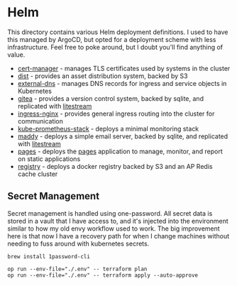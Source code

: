 # Helm

This directory contains various Helm deployment definitions. I used to have this managed by ArgoCD, but opted for a
deployment scheme with less infrastructure. Feel free to poke around, but I doubt you'll find anything of value.

- [cert-manager](cert-manager) - manages TLS certificates used by systems in the cluster
- [dist](dist) - provides an asset distribution system, backed by S3
- [external-dns](external-dns) - manages DNS records for ingress and service objects in Kubernetes
- [gitea](gitea) - provides a version control system, backed by sqlite, and replicated with [litestream][]
- [ingress-nginx](ingress-nginx) - provides general ingress routing into the cluster for communication
- [kube-prometheus-stack](kube-prometheus-stack) - deploys a minimal monitoring stack
- [maddy](maddy) - deploys a simple email server, backed by sqlite, and replicated with [litestream][]
- [pages](pages) - deploys the [pages](https://github.com/mjpitz/pages) application to manage, monitor, and report on static applications
- [registry](registry) - deploys a docker registry backed by S3 and an AP Redis cache cluster

## Secret Management

Secret management is handled using one-password. All secret data is stored in a vault that I have access to, and it's
injected into the environment similar to how my old envy workflow used to work. The big improvement here is that now I
have a recovery path for when I change machines without needing to fuss around with kubernetes secrets.

```shell
brew install 1password-cli

op run --env-file="./.env" -- terraform plan
op run --env-file="./.env" -- terraform apply --auto-approve
```

[litestream]: https://litestream.io
